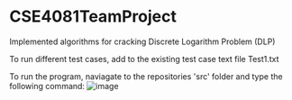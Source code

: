 # CSE4081TeamProject
Implemented algorithms for cracking Discrete Logarithm Problem (DLP)

To run different test cases, add to the existing test case text file Test1.txt

To run the program, naviagate to the repositories 'src' folder and type the following command:
![image](https://user-images.githubusercontent.com/35845396/66707179-95314200-ed0a-11e9-8404-28a060952d7d.png)
